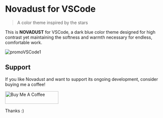 # Novadust for VSCode
> A color theme inspired by the stars

This is **NOVADUST** for VSCode, a dark blue color theme designed for high contrast yet maintaining the softness and warmth necessary for endless, comfortable work.



![promoVSCode1](https://github.com/mmartamg/novadust-vscode/assets/63149994/a1840ea8-0fd9-4493-973d-9060d1ce8a6c)




## Support
If you like Novadust and want to support its ongoing development, consider buying me a coffee!

<a href="https://www.buymeacoffee.com/marta.stl" target="_blank"><img src="https://cdn.buymeacoffee.com/buttons/default-orange.png" alt="Buy Me A Coffee" height="41" width="174"></a>

Thanks :)
